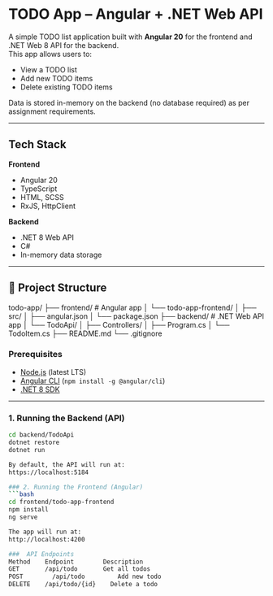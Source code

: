 # TODO App – Angular + .NET Web API

A simple TODO list application built with **Angular 20** for the frontend and .NET Web 8 API for the backend.  
This app allows users to:
- View a TODO list
- Add new TODO items
- Delete existing TODO items

Data is stored in-memory on the backend (no database required) as per assignment requirements.

---

## Tech Stack

**Frontend**
- Angular 20
- TypeScript
- HTML, SCSS
- RxJS, HttpClient

**Backend**
- .NET 8 Web API
- C#
- In-memory data storage

---

## 📂 Project Structure
todo-app/
├── frontend/ # Angular app
│ └── todo-app-frontend/
│ ├── src/
│ ├── angular.json
│ └── package.json
├── backend/ # .NET Web API app
│ └── TodoApi/
│ ├── Controllers/
│ ├── Program.cs
│ └── TodoItem.cs
├── README.md
└── .gitignore

### Prerequisites
- [Node.js](https://nodejs.org/) (latest LTS)
- [Angular CLI](https://angular.dev/tools/cli) (`npm install -g @angular/cli`)
- [.NET 8 SDK](https://dotnet.microsoft.com/en-us/download/dotnet/8.0)

---

### 1. Running the Backend (API)

```bash
cd backend/TodoApi
dotnet restore
dotnet run

By default, the API will run at:
https://localhost:5184

### 2. Running the Frontend (Angular)
```bash
cd frontend/todo-app-frontend
npm install
ng serve

The app will run at:
http://localhost:4200

###  API Endpoints
Method	  Endpoint	      Description
GET	      /api/todo	      Get all todos
POST	    /api/todo	      Add new todo
DELETE	  /api/todo/{id}	Delete a todo
